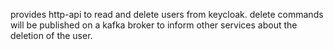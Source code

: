 provides http-api to read and delete users from keycloak.
delete commands will be published on a kafka broker to inform other services about the deletion of the user.
